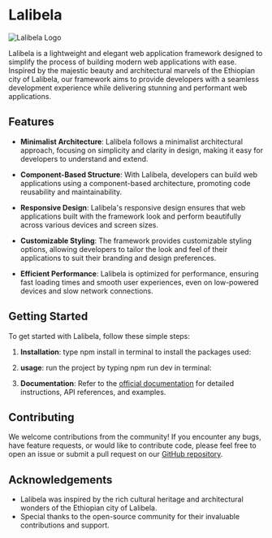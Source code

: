 # Lalibela

![Lalibela Logo](https://www.google.com/url?sa=i&url=https%3A%2F%2Fen.wikipedia.org%2Fwiki%2FLalibela&psig=AOvVaw3ybafzgd7aNZh_AyzHaUTh&ust=1711961953406000&source=images&cd=vfe&opi=89978449&ved=0CBIQjRxqFwoTCLDQgaiRnoUDFQAAAAAdAAAAABAD)

Lalibela is a lightweight and elegant web application framework designed to simplify the process of building modern web applications with ease. Inspired by the majestic beauty and architectural marvels of the Ethiopian city of Lalibela, our framework aims to provide developers with a seamless development experience while delivering stunning and performant web applications.

## Features

- **Minimalist Architecture**: Lalibela follows a minimalist architectural approach, focusing on simplicity and clarity in design, making it easy for developers to understand and extend.
  
- **Component-Based Structure**: With Lalibela, developers can build web applications using a component-based architecture, promoting code reusability and maintainability.
  
- **Responsive Design**: Lalibela's responsive design ensures that web applications built with the framework look and perform beautifully across various devices and screen sizes.
  
- **Customizable Styling**: The framework provides customizable styling options, allowing developers to tailor the look and feel of their applications to suit their branding and design preferences.
  
- **Efficient Performance**: Lalibela is optimized for performance, ensuring fast loading times and smooth user experiences, even on low-powered devices and slow network connections.

## Getting Started

To get started with Lalibela, follow these simple steps:

1. **Installation**: type npm install in terminal to install the packages used:

2. **usage**: run the project by typing npm run dev in terminal:

3. **Documentation**: Refer to the [official documentation](https://github.com/Bisratolera/lalibela) for detailed instructions, API references, and examples.

## Contributing

We welcome contributions from the community! If you encounter any bugs, have feature requests, or would like to contribute code, please feel free to open an issue or submit a pull request on our [GitHub repository](https://github.com/Bisratolera/lalibela).


## Acknowledgements

- Lalibela was inspired by the rich cultural heritage and architectural wonders of the Ethiopian city of Lalibela.
- Special thanks to the open-source community for their invaluable contributions and support.
